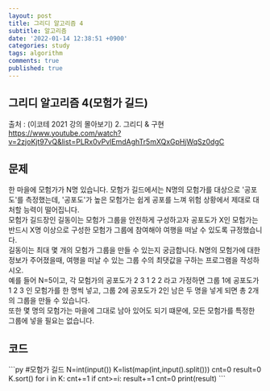 ```yaml
---
layout: post
title: 그리디 알고리즘 4
subtitle: 알고리즘
date: '2022-01-14 12:38:51 +0900'
categories: study
tags: algorithm
comments: true
published: true
---
```

## 그리디 알고리즘 4(모험가 길드)
출처 : (이코테 2021 강의 몰아보기) 2. 그리디 & 구현 <br>
<a href="https://www.youtube.com/watch?v=2zjoKjt97vQ&list=PLRx0vPvlEmdAghTr5mXQxGpHjWqSz0dgC">https://www.youtube.com/watch?v=2zjoKjt97vQ&list=PLRx0vPvlEmdAghTr5mXQxGpHjWqSz0dgC</a><br>
<h2>문제</h2>
한 마을에 모험가가 N명 있습니다. 모험가 길드에서는 N명의 모험가를 대상으로 '공포도'를 측정했는데, '공포도'가 높은 모험가는 쉽게 공포를 느껴 위험 상황에서 제대로 대처할 능력이 떨어집니다.<br>
모험가 길드장인 길동이는 모험가 그룹을 안전하게 구성하고자 공포도가 X인 모험가는 반드시 X명 이상으로 구성한 모험가 그룹에 참여해야 여행을 떠날 수 있도록 규정했습니다.<br>
길동이는 최대 몇 개의 모험가 그룹을 만들 수 있는지 궁금합니다. N명의 모험가에 대한 정보가 주어졌을때, 여행을 떠날 수 있는 그룹 수의 최댓값을 구하는 프로그램을 작성하시오.<br>
예를 들어 N=5이고, 각 모험가의 공포도가 2 3 1 2 2 라고 가정하면 그룹 1에 공포도가 1 2 3 인 모험가를 한 명씩 넣고, 그룹 2에 공포도가 2인 남은 두 명을 넣게 되면 총 2개의 그룹을 만들 수 있습니다.<br>
또한 몇 명의 모험가는 마을에 그대로 남아 있어도 되기 떄문에, 모든 모험가를 특정한 그룹에 넣을 필요는 없습니다.
<h2>코드</h2>
```py
#모험가 길드
N=int(input())
K=list(map(int,input().split()))
cnt=0
result=0
K.sort()
for i in K:
    cnt+=1
    if cnt>=i:
        result+=1
        cnt=0
print(result)
```


